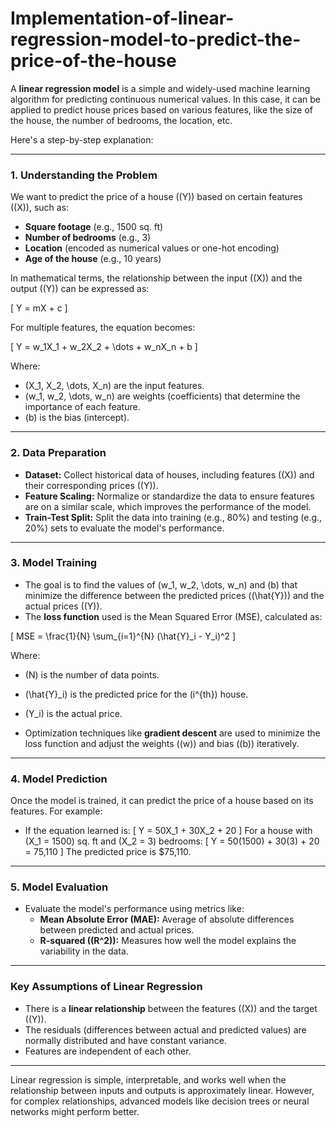# Implementation-of-linear-regression-model-to-predict-the-price-of-the-house
A **linear regression model** is a simple and widely-used machine learning algorithm for predicting continuous numerical values. In this case, it can be applied to predict house prices based on various features, like the size of the house, the number of bedrooms, the location, etc.

Here's a step-by-step explanation:

---

### **1. Understanding the Problem**
We want to predict the price of a house (\(Y\)) based on certain features (\(X\)), such as:
- **Square footage** (e.g., 1500 sq. ft)
- **Number of bedrooms** (e.g., 3)
- **Location** (encoded as numerical values or one-hot encoding)
- **Age of the house** (e.g., 10 years)

In mathematical terms, the relationship between the input (\(X\)) and the output (\(Y\)) can be expressed as:

\[
Y = mX + c
\]

For multiple features, the equation becomes:

\[
Y = w_1X_1 + w_2X_2 + \dots + w_nX_n + b
\]

Where:
- \(X_1, X_2, \dots, X_n\) are the input features.
- \(w_1, w_2, \dots, w_n\) are weights (coefficients) that determine the importance of each feature.
- \(b\) is the bias (intercept).

---

### **2. Data Preparation**
- **Dataset:** Collect historical data of houses, including features (\(X\)) and their corresponding prices (\(Y\)).
- **Feature Scaling:** Normalize or standardize the data to ensure features are on a similar scale, which improves the performance of the model.
- **Train-Test Split:** Split the data into training (e.g., 80%) and testing (e.g., 20%) sets to evaluate the model's performance.

---

### **3. Model Training**
- The goal is to find the values of \(w_1, w_2, \dots, w_n\) and \(b\) that minimize the difference between the predicted prices (\(\hat{Y}\)) and the actual prices (\(Y\)).
- The **loss function** used is the Mean Squared Error (MSE), calculated as:

\[
MSE = \frac{1}{N} \sum_{i=1}^{N} (\hat{Y}_i - Y_i)^2
\]

Where:
- \(N\) is the number of data points.
- \(\hat{Y}_i\) is the predicted price for the \(i^{th}\) house.
- \(Y_i\) is the actual price.

- Optimization techniques like **gradient descent** are used to minimize the loss function and adjust the weights (\(w\)) and bias (\(b\)) iteratively.

---

### **4. Model Prediction**
Once the model is trained, it can predict the price of a house based on its features. For example:
- If the equation learned is:
  \[
  Y = 50X_1 + 30X_2 + 20
  \]
  For a house with \(X_1 = 1500\) sq. ft and \(X_2 = 3\) bedrooms:
  \[
  Y = 50(1500) + 30(3) + 20 = 75,110
  \]
  The predicted price is $75,110.

---

### **5. Model Evaluation**
- Evaluate the model's performance using metrics like:
  - **Mean Absolute Error (MAE):** Average of absolute differences between predicted and actual prices.
  - **R-squared (\(R^2\)):** Measures how well the model explains the variability in the data.

---

### **Key Assumptions of Linear Regression**
- There is a **linear relationship** between the features (\(X\)) and the target (\(Y\)).
- The residuals (differences between actual and predicted values) are normally distributed and have constant variance.
- Features are independent of each other.

---

Linear regression is simple, interpretable, and works well when the relationship between inputs and outputs is approximately linear. However, for complex relationships, advanced models like decision trees or neural networks might perform better.
